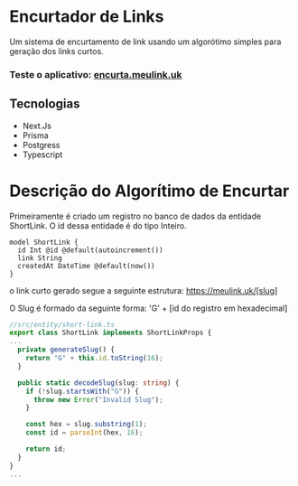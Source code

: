 # Encurtador de Links

Um sistema de encurtamento de link usando um algorótimo simples para geração dos links curtos.

### Teste o aplicativo: [encurta.meulink.uk](https://encurta.meulink.uk)

## Tecnologias

- Next.Js
- Prisma
- Postgress
- Typescript

# Descrição do Algorítimo de Encurtar

Primeiramente é criado um registro no banco de dados da entidade ShortLink. O id dessa entidade é do tipo Inteiro.

```prisma
model ShortLink {
  id Int @id @default(autoincrement())
  link String
  createdAt DateTime @default(now())
}
```

o link curto gerado segue a seguinte estrutura: https://meulink.uk/[slug]

O Slug é formado da seguinte forma: 'G' + [id do registro em hexadecimal]

```typescript
//src/entity/short-link.ts
export class ShortLink implements ShortLinkProps {
...
  private generateSlug() {
    return "G" + this.id.toString(16);
  }

  public static decodeSlug(slug: string) {
    if (!slug.startsWith("G")) {
      throw new Error("Invalid Slug");
    }

    const hex = slug.substring(1);
    const id = parseInt(hex, 16);

    return id;
  }
}
...
```
